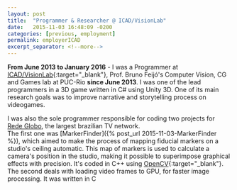 ```yaml
---
layout: post
title:  "Programmer & Researcher @ ICAD/VisionLab"
date:   2015-11-03 16:48:09 -0200
categories: [previous, employment]
permalink: employerICAD
excerpt_separator: <!--more-->
---
```


<b>From June 2013 to January 2016</b> - I was a Programmer at [ICAD/VisionLab](http://www.icad.puc-rio.br){:target="_blank"}, Prof. Bruno Feijó's Computer Vision, CG and Games lab at PUC-Rio <b>since June 2013</b>. I was one of the lead programmers in a 3D game written in <span class="skill">C#</span> using <span class="skill">Unity 3D</span>. One of its main research goals was to improve narrative and storytelling process on videogames.

I was also the sole programmer responsible for coding two projects for <a target="_blank" href="http://redeglobo.globo.com/">Rede Globo</a>, the largest brazilian TV network.  
The first one was [MarkerFinder]({% post_url 2015-11-03-MarkerFinder %}), which aimed to make the process of mapping fiducial markers on a studio's ceiling automatic. This map of markers is used to calculate a camera's position in the studio, making it possible to superimpose graphical effects with precision. It's coded in <span class="skill">C++</span> using [OpenCV](http://opencv.org/){:target="_blank"}.  
The second deals with loading video frames to GPU, for faster image processing. It was written in <span class="skill">C<!--more-->
